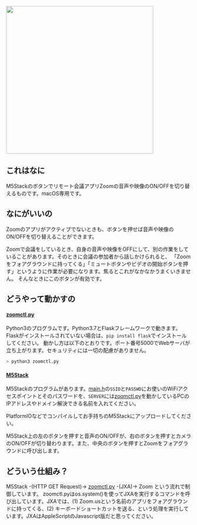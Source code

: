 <img src="./m5stack.jpg" width="400">


## これはなに
M5Stackのボタンでリモート会議アプリZoomの音声や映像のON/OFFを切り替えるものです。macOS専用です。

## なにがいいの
Zoomのアプリがアクティブでないときも、ボタンを押せば音声や映像のON/OFFを切り替えることができます。

Zoomで会議をしているとき、自身の音声や映像をOFFにして、別の作業をしていることがあります。そのときに会議の参加者から話しかけられると、
「Zoomをフォアグラウンドに持ってくる」「ミュートボタンやビデオの開始ボタンを押す」というように作業が必要になります。焦るとこれがなかなかうまくいきません。
そんなときにこのボタンが有効です。

## どうやって動かすの
#### [zoomctl.py](server/zoomctl.py)
Python3のプログラムです。Python3.7とFlaskフレームワークで動きます。Flaskがインストールされていない場合は、`pip install flask`でインストールしてください。
動かし方は以下のとおりです。ポート番号5000でWebサーバが立ち上がります。セキュリティには一切の配慮がありません。

```bash
> python3 zoomctl.py
```

#### [M5Stack](m5stack)
M5Stackのプログラムがあります。[main.h](m5stack/src/main.h)の`SSID`と`PASSWD`にお使いのWiFiアクセスポイントとそのパスワードを、`SERVER`には[zoomctl.py](server/zoomctl.py)を動かしているPCのIPアドレスやドメイン解決できる名前を入れてください。

PlatformIOなどでコンパイルしてお手持ちのM5Stackにアップロードしてください。

M5Stack上の左のボタンを押すと音声のON/OFFが、右のボタンを押すとカメラのON/OFFが切り替わります。また、中央のボタンを押すとZoomをフォアグラウンドに呼び出します。

## どういう仕組み？
M5Stack -(HTTP GET Request)-> [zoomctl.py](server/zoomctl.py) -(JXA)-> Zoom という流れで制御しています。
zoomctl.pyはos.system()を使ってJXAを実行するコマンドを呼び出しています。JXAでは、(1) Zoom.usという名前のアプリをフォアグラウンドに持ってくる、(2) キーボードショートカットを送る、という処理を実行しています。JXAはAppleScriptのJavascript版だと思ってください。
